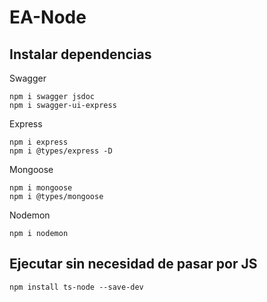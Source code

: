 # EA-Node

## Instalar dependencias

Swagger
```
npm i swagger jsdoc
npm i swagger-ui-express
```
Express
```
npm i express
npm i @types/express -D
```
Mongoose
```
npm i mongoose
npm i @types/mongoose
```
Nodemon
```
npm i nodemon
```

## Ejecutar sin necesidad de pasar por JS
```
npm install ts-node --save-dev
```
